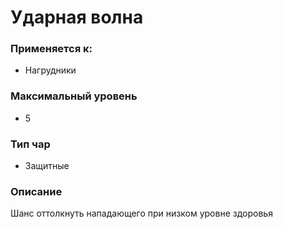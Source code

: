 # Ударная волна

### Применяется к:

* Нагрудники

### Максимальный уровень&#x20;

* 5

### Тип чар

* Защитные

### Описание

Шанс оттолкнуть нападающего при низком уровне здоровья

